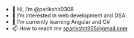 - 👋 Hi, I’m @parikshit0308
- 👀 I’m interested in web development and DSA
- 🌱 I’m currently learning Angular and C#
- 📫 How to reach me sparikshit955@gmail.com


<!---
parikshit0308/parikshit0308 is a ✨ special ✨ repository because its `README.md` (this file) appears on your GitHub profile.
You can click the Preview link to take a look at your changes.
--->
